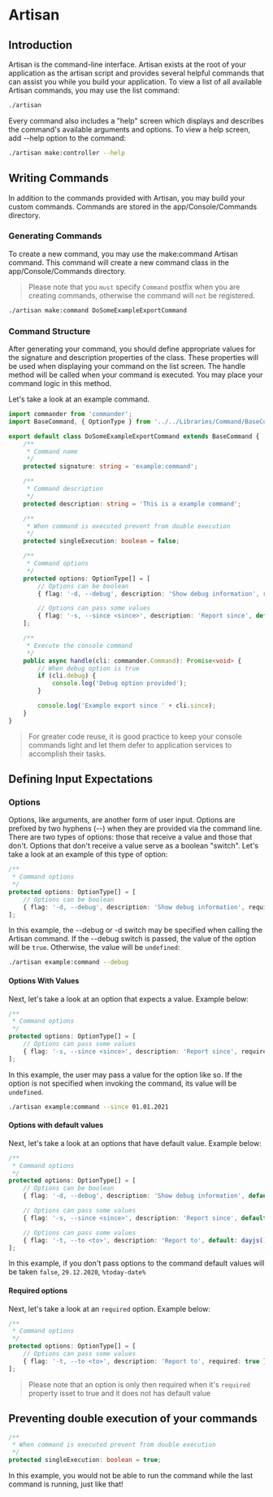 # Artisan
## Introduction

Artisan is the command-line interface. Artisan exists at the root of your application as the artisan script and provides several helpful commands that can assist you while you build your application. To view a list of all available Artisan commands, you may use the list command:

```sh
./artisan
```

Every command also includes a "help" screen which displays and describes the command's available arguments and options. To view a help screen, add --help option to the command:

```sh
./artisan make:controller --help
```

## Writing Commands
In addition to the commands provided with Artisan, you may build your custom commands. Commands are stored in the app/Console/Commands directory.

### Generating Commands
To create a new command, you may use the make:command Artisan command. This command will create a new command class in the app/Console/Commands directory.

> Please note that you `must` specify `Command` postfix when you are creating commands, otherwise the command will `not` be registered.
```sh
./artisan make:command DoSomeExampleExportCommand
```

### Command Structure
After generating your command, you should define appropriate values for the signature and description properties of the class. These properties will be used when displaying your command on the list screen. The handle method will be called when your command is executed. You may place your command logic in this method.

Let's take a look at an example command.

```typescript
import commander from 'commander';
import BaseCommand, { OptionType } from '../../Libraries/Command/BaseCommand';

export default class DoSomeExampleExportCommand extends BaseCommand {
    /**
     * Command name
     */
    protected signature: string = 'example:command';

    /**
     * Command description
     */
    protected description: string = 'This is a example command';

    /**
     * When command is executed prevent from double execution
     */
    protected singleExecution: boolean = false;

    /**
     * Command options
     */
    protected options: OptionType[] = [
        // Options can be boolean
        { flag: '-d, --debug', description: 'Show debug information', required: false },

        // Options can pass some values
        { flag: '-s, --since <since>', description: 'Report since', default: '29.12.2020', required: false },
    ];

    /**
     * Execute the console command
     */
    public async handle(cli: commander.Command): Promise<void> {
        // When debug option is true
        if (cli.debug) {
            console.log('Debug option provided');
        }

        console.log('Example export since ' + cli.since);
    }
}
```

> For greater code reuse, it is good practice to keep your console commands light and let them defer to application services to accomplish their tasks.

## Defining Input Expectations
### Options
Options, like arguments, are another form of user input. Options are prefixed by two hyphens (--) when they are provided via the command line. There are two types of options: those that receive a value and those that don't. Options that don't receive a value serve as a boolean "switch". Let's take a look at an example of this type of option:

```typescript
/**
 * Command options
 */
protected options: OptionType[] = [
    // Options can be boolean
    { flag: '-d, --debug', description: 'Show debug information', required: false },
];
```

In this example, the --debug or -d switch may be specified when calling the Artisan command. If the --debug switch is passed, the value of the option will be `true`. Otherwise, the value will be `undefined`:

```sh
./artisan example:command --debug
```

#### Options With Values
Next, let's take a look at an option that expects a value. Example below:

```typescript
/**
 * Command options
 */
protected options: OptionType[] = [
    // Options can pass some values
    { flag: '-s, --since <since>', description: 'Report since', required: false },
];
```

In this example, the user may pass a value for the option like so. If the option is not specified when invoking the command, its value will be `undefined`.

```sh
./artisan example:command --since 01.01.2021
```

#### Options with default values
Next, let's take a look at an options that have default value. Example below:

```typescript
/**
 * Command options
 */
protected options: OptionType[] = [
    // Options can be boolean
    { flag: '-d, --debug', description: 'Show debug information', default: false, required: false },

    // Options can pass some values
    { flag: '-s, --since <since>', description: 'Report since', default: '29.12.2020', required: false },

    // Options can pass some values
    { flag: '-t, --to <to>', description: 'Report to', default: dayjs().format('YYYY-MM-DD'), required: false },
];
```

In this example, if you don't pass options to the command default values will be taken `false`, `29.12.2020`, `%today-date%`

#### Required options
Next, let's take a look at an `required` option. Example below:

```typescript
/**
 * Command options
 */
protected options: OptionType[] = [
    // Options can pass some values
    { flag: '-t, --to <to>', description: 'Report to', required: true },
];
```

> Please note that an option is only then required when it's `required` property isset to true and it does not has default value

## Preventing double execution of your commands
```typescript
/**
 * When command is executed prevent from double execution
 */
protected singleExecution: boolean = true;
```

In this example, you would not be able to run the command while the last command is running, just like that!
